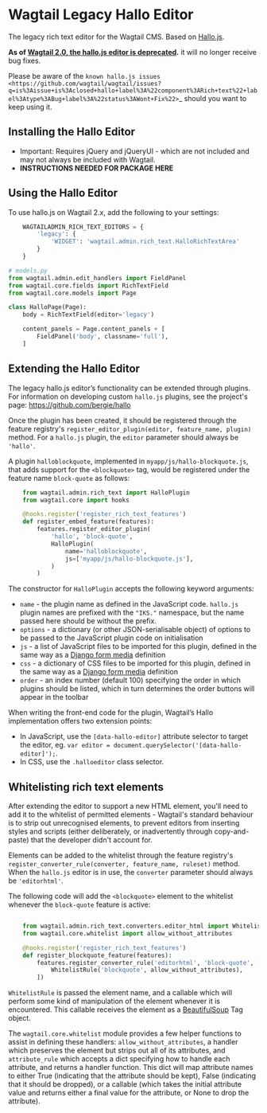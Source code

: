# Wagtail Legacy Hallo Editor

The legacy rich text editor for the Wagtail CMS. Based on [Hallo.js](http://hallojs.org/).

**As of [Wagtail 2.0, the hallo.js editor is deprecated](https://docs.wagtail.io/en/stable/releases/2.0.html).** it will no longer receive bug fixes.

Please be aware of the `known hallo.js issues <https://github.com/wagtail/wagtail/issues?q=is%3Aissue+is%3Aclosed+hallo+label%3A%22component%3ARich+text%22+label%3Atype%3ABug+label%3A%22status%3AWont+Fix%22>`_ should you want to keep using it.

## Installing the Hallo Editor

* Important: Requires jQuery and jQueryUI - which are not included and may not always be included with Wagtail.
* **INSTRUCTIONS NEEDED FOR PACKAGE HERE**

## Using the Hallo Editor

To use hallo.js on Wagtail 2.x, add the following to your settings:

```python
    WAGTAILADMIN_RICH_TEXT_EDITORS = {
        'legacy': {
            'WIDGET': 'wagtail.admin.rich_text.HalloRichTextArea'
        }
    }
```

```python
# models.py
from wagtail.admin.edit_handlers import FieldPanel
from wagtail.core.fields import RichTextField
from wagtail.core.models import Page

class HalloPage(Page):
    body = RichTextField(editor='legacy')

    content_panels = Page.content_panels + [
        FieldPanel('body', classname='full'),
    ]
```

## Extending the Hallo Editor

The legacy hallo.js editor’s functionality can be extended through plugins. For information on developing custom ``hallo.js`` plugins, see the project's page: https://github.com/bergie/hallo

Once the plugin has been created, it should be registered through the feature registry's `register_editor_plugin(editor, feature_name, plugin)` method. For a `hallo.js` plugin, the `editor` parameter should always be `'hallo'`.

A plugin `halloblockquote`, implemented in `myapp/js/hallo-blockquote.js`, that adds support for the `<blockquote>` tag, would be registered under the feature name `block-quote` as follows:

```python
    from wagtail.admin.rich_text import HalloPlugin
    from wagtail.core import hooks

    @hooks.register('register_rich_text_features')
    def register_embed_feature(features):
        features.register_editor_plugin(
            'hallo', 'block-quote',
            HalloPlugin(
                name='halloblockquote',
                js=['myapp/js/hallo-blockquote.js'],
            )
        )
```

The constructor for `HalloPlugin` accepts the following keyword arguments:

* `name` - the plugin name as defined in the JavaScript code. `hallo.js` plugin names are prefixed with the `"IKS."` namespace, but the name passed here should be without the prefix.
* `options` - a dictionary (or other JSON-serialisable object) of options to be passed to the JavaScript plugin code on initialisation
* `js` - a list of JavaScript files to be imported for this plugin, defined in the same way as a [Django form media](django:topics/forms/media) definition
* `css` - a dictionary of CSS files to be imported for this plugin, defined in the same way as a [Django form media](django:topics/forms/media) definition
* `order` - an index number (default 100) specifying the order in which plugins should be listed, which in turn determines the order buttons will appear in the toolbar

When writing the front-end code for the plugin, Wagtail’s Hallo implementation offers two extension points:

* In JavaScript, use the `[data-hallo-editor]` attribute selector to target the editor, eg. `var editor = document.querySelector('[data-hallo-editor]');`.
* In CSS, use the `.halloeditor` class selector.

## Whitelisting rich text elements

After extending the editor to support a new HTML element, you'll need to add it to the whitelist of permitted elements - Wagtail's standard behaviour is to strip out unrecognised elements, to prevent editors from inserting styles and scripts (either deliberately, or inadvertently through copy-and-paste) that the developer didn't account for.

Elements can be added to the whitelist through the feature registry's `register_converter_rule(converter, feature_name, ruleset)` method. When the `hallo.js` editor is in use, the `converter` parameter should always be `'editorhtml'`.

The following code will add the `<blockquote>` element to the whitelist whenever the `block-quote` feature is active:

```python

    from wagtail.admin.rich_text.converters.editor_html import WhitelistRule
    from wagtail.core.whitelist import allow_without_attributes

    @hooks.register('register_rich_text_features')
    def register_blockquote_feature(features):
        features.register_converter_rule('editorhtml', 'block-quote', [
            WhitelistRule('blockquote', allow_without_attributes),
        ])
```

`WhitelistRule` is passed the element name, and a callable which will perform some kind of manipulation of the element whenever it is encountered. This callable receives the element as a [BeautifulSoup](https://www.crummy.com/software/BeautifulSoup/bs4/doc/) Tag object.

The `wagtail.core.whitelist` module provides a few helper functions to assist in defining these handlers: `allow_without_attributes`, a handler which preserves the element but strips out all of its attributes, and `attribute_rule` which accepts a dict specifying how to handle each attribute, and returns a handler function. This dict will map attribute names to either True (indicating that the attribute should be kept), False (indicating that it should be dropped), or a callable (which takes the initial attribute value and returns either a final value for the attribute, or None to drop the attribute).
